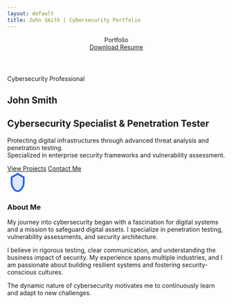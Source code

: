 ```yaml
---
layout: default
title: John Smith | Cybersecurity Portfolio
---
```


<header>
  <div class="container nav">
    <div class="logo">Portfolio</div>
    <a href="resume.pdf" class="btn resume-btn" download>Download Resume</a>
  </div>
</header>

<section class="hero">
  <div class="container hero-content">
    <div class="cyber-label">Cybersecurity Professional</div>
    <h1>John Smith</h1>
    <h2>Cybersecurity Specialist &amp; Penetration Tester</h2>
    <p>
      Protecting digital infrastructures through advanced threat analysis and penetration testing.<br>
      Specialized in enterprise security frameworks and vulnerability assessment.
    </p>
    <div class="hero-buttons">
      <a href="#projects" class="btn primary">View Projects</a>
      <a href="#contact" class="btn secondary">Contact Me</a>
    </div>
  </div>
</section>

<section class="about" id="about">
  <div class="container about-content">
    <div class="about-icon">
      <!-- Example SVG shield icon -->
      <svg width="48" height="48" fill="none" viewBox="0 0 24 24">
        <path d="M12 2l7 4v6c0 5.25-3.5 10-7 10s-7-4.75-7-10V6l7-4z" stroke="#2563eb" stroke-width="2" fill="#e0e7ff"/>
      </svg>
    </div>
    <div>
      <h3>About Me</h3>
      <p>
        My journey into cybersecurity began with a fascination for digital systems and a mission to safeguard digital assets. I specialize in penetration testing, vulnerability assessments, and security architecture.
      </p>
      <p>
        I believe in rigorous testing, clear communication, and understanding the business impact of security. My experience spans multiple industries, and I am passionate about building resilient systems and fostering security-conscious cultures.
      </p>
      <p>
        The dynamic nature of cybersecurity motivates me to continuously learn and adapt to new challenges.
      </p>
    </div>
  </div>
</section>
